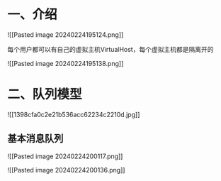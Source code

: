 # 一、介绍

![[Pasted image 20240224195124.png]]

每个用户都可以有自己的虚拟主机VirtualHost，每个虚拟主机都是隔离开的

![[Pasted image 20240224195138.png]]

# 二、队列模型

![[1398cfa0c2e21b536acc62234c2210d.jpg]]

## 基本消息队列

![[Pasted image 20240224200117.png]]

![[Pasted image 20240224200136.png]]

